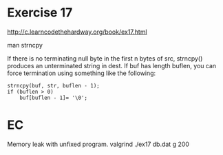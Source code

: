 Exercise 17
==========
<http://c.learncodethehardway.org/book/ex17.html>


man strncpy 

If there is no terminating null byte in the  first  n  bytes  of  src,
strncpy()  produces an unterminated string in dest.  If buf has length
buflen, you can force termination using something like the following:

    strncpy(buf, str, buflen - 1);
    if (buflen > 0)
        buf[buflen - 1]= '\0';

EC
==

Memory leak with unfixed program.
    valgrind ./ex17 db.dat g 200

